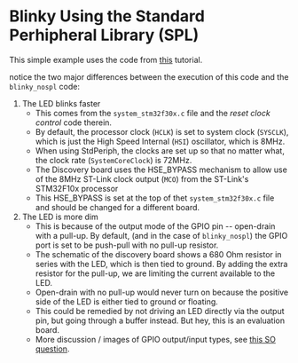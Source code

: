 Blinky Using the Standard Perhipheral Library (SPL)
===================================================

This simple example uses the code from [this](http://fos.cmb.ac.lk/esl/tutorial-4-blinking-led-using-library-functions/) tutorial.

notice the two major differences between the execution of this code and the `blinky_nospl` code:

1. The LED blinks faster
    - This comes from the `system_stm32f30x.c` file and the *reset clock control* code therein.
    - By default, the processor clock (`HCLK`) is set to system clock (`SYSCLK`), which is just the High Speed Internal (`HSI`) oscillator, which is 8MHz.
    - When using StdPeriph, the clocks are set up so that no matter what, the clock rate (`SystemCoreClock`) is 72MHz.
    - The Discovery board uses the HSE_BYPASS mechanism to allow use of the 8MHz ST-Link clock output (`MCO`) from the ST-Link's STM32F10x processor
    - This HSE_BYPASS is set at the top of thet `system_stm32f30x.c` file and should be changed for a different board.
2. The LED is more dim
    - This is because of the output mode of the GPIO pin -- open-drain with a pull-up. By default, (and in the case of `blinky_nospl`) the GPIO port is set to be push-pull with no pull-up resistor.
    - The schematic of the discovery board shows a 680 Ohm resistor in series with the LED, which is then tied to ground. By adding the extra resistor for the pull-up, we are limiting the current available to the LED.
    - Open-drain with no pull-up would never turn on because the positive side of the LED is either tied to ground or floating.
    - This could be remedied by not driving an LED directly via the output pin, but going through a buffer instead. But hey, this is an evaluation board.
    - More discussion / images of GPIO output/input types, see [this SO question](https://electronics.stackexchange.com/questions/28091/push-pull-open-drain-pull-up-pull-down).